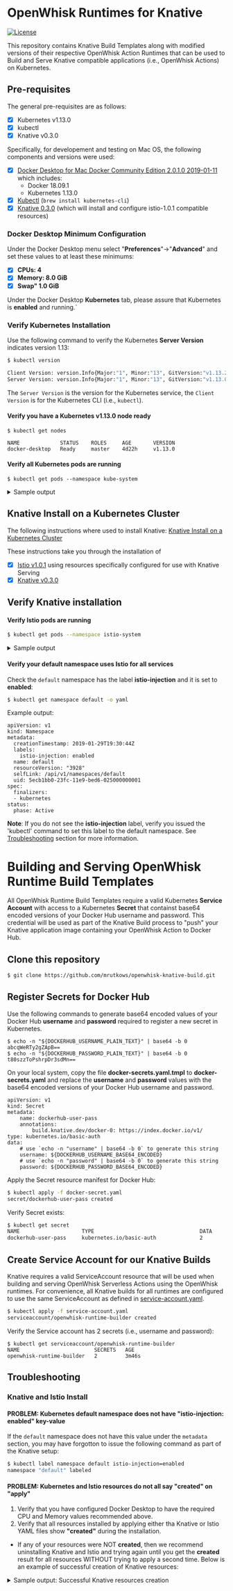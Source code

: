 <!--
#
# Licensed to the Apache Software Foundation (ASF) under one or more
# contributor license agreements.  See the NOTICE file distributed with
# this work for additional information regarding copyright ownership.
# The ASF licenses this file to You under the Apache License, Version 2.0
# (the "License"); you may not use this file except in compliance with
# the License.  You may obtain a copy of the License at
#
#     http://www.apache.org/licenses/LICENSE-2.0
#
# Unless required by applicable law or agreed to in writing, software
# distributed under the License is distributed on an "AS IS" BASIS,
# WITHOUT WARRANTIES OR CONDITIONS OF ANY KIND, either express or implied.
# See the License for the specific language governing permissions and
# limitations under the License.
#
-->

# OpenWhisk Runtimes for Knative

[![License](https://img.shields.io/badge/license-Apache--2.0-blue.svg)](http://www.apache.org/licenses/LICENSE-2.0)

This repository contains Knative Build Templates along with modified versions of their respective OpenWhisk Action Runtimes that can be used to Build and Serve Knative compatible applications (i.e., OpenWhisk Actions) on Kubernetes.

## Pre-requisites

The general pre-requisites are as follows:
- [x] Kubernetes v1.13.0
- [x] kubectl
- [x] Knative v0.3.0

Specifically, for developement and testing on Mac OS, the following components and versions were used:

- [x] [Docker Desktop for Mac Docker Community Edition 2.0.1.0 2019-01-11](https://docs.docker.com/docker-for-mac/edge-release-notes/) which includes:
    - Docker 18.09.1
    - Kubernetes 1.13.0
- [x] [Kubectl](https://kubernetes.io/docs/tasks/tools/install-kubectl/) (```brew install kubernetes-cli```)
- [x] [Knative 0.3.0](https://github.com/knative/serving/releases/tag/v0.3.0) (which will install and configure istio-1.0.1 compatible resources)

### Docker Desktop Minimum Configuration

Under the Docker Desktop menu select "**Preferences**"->"**Advanced**" and set these values to at least these minimums:
- [x] **CPUs: 4**
- [x] **Memory: 8.0 GiB**
- [x] **Swap" 1.0 GiB**

Under the Docker Desktop **Kubernetes** tab, please assure that Kubernetes is **enabled** and running.`

### Verify Kubernetes Installation

Use the following command to verify the Kubernetes **Server Version** indicates version 1.13:

```bash
$ kubectl version

Client Version: version.Info{Major:"1", Minor:"13", GitVersion:"v1.13.2", GitCommit:"cff46ab41ff0bb44d8584413b598ad8360ec1def", GitTreeState:"clean", BuildDate:"2019-01-13T23:15:13Z", GoVersion:"go1.11.4", Compiler:"gc", Platform:"darwin/amd64"}
Server Version: version.Info{Major:"1", Minor:"13", GitVersion:"v1.13.0", GitCommit:"ddf47ac13c1a9483ea035a79cd7c10005ff21a6d", GitTreeState:"clean", BuildDate:"2018-12-03T20:56:12Z", GoVersion:"go1.11.2", Compiler:"gc", Platform:"linux/amd64"}
```

The ```Server Version``` is the version for the Kubernetes service, the ```Client Version``` is for the Kubernetes CLI (i.e., ```kubectl```).

#### Verify you have a Kubernetes v1.13.0 node ready
```
$ kubectl get nodes

NAME             STATUS    ROLES     AGE       VERSION
docker-desktop   Ready     master    4d22h     v1.13.0
```

#### Verify all Kubernetes pods are running

```
$ kubectl get pods --namespace kube-system
```
<details>
    <summary>Sample output</summary>
    
```    
NAME                                     READY     STATUS    RESTARTS   AGE
coredns-86c58d9df4-ms8qs                 1/1       Running   0          4d22h
coredns-86c58d9df4-x29vt                 1/1       Running   0          4d22h
etcd-docker-desktop                      1/1       Running   1          4d22h
kube-apiserver-docker-desktop            1/1       Running   1          4d22h
kube-controller-manager-docker-desktop   1/1       Running   3          4d22h
kube-proxy-mltsm                         1/1       Running   0          4d22h
kube-scheduler-docker-desktop            1/1       Running   3          4d22h
```
</details>

## Knative Install on a Kubernetes Cluster

The following instructions where used to install Knative: [Knative Install on a Kubernetes Cluster](https://github.com/knative/docs/blob/master/install/Knative-with-any-k8s.md)

These instructions take you through the installation of
- [x] [Istio v1.0.1](https://github.com/istio/istio/releases) using resources specifically configured for use with Knative Serving
- [x] [Knative v0.3.0](https://github.com/knative/serving/releases/tag/v0.3.0)

## Verify Knative installation

#### Verify Istio pods are running

```bash
$ kubectl get pods --namespace istio-system
```
<details>
    <summary>Sample output</summary>
    
```    
NAME                                       READY     STATUS      RESTARTS   AGE
cluster-local-gateway-547467ccf6-p8n72     1/1       Running     1          4d21h
istio-citadel-7d64db8bcf-m7gsj             1/1       Running     0          4d21h
istio-cleanup-secrets-8lzj4                0/1       Completed   0          4d21h
istio-egressgateway-6ddf4c8bd6-2dxhc       1/1       Running     1          4d21h
istio-galley-7dd996474-pdd6h               1/1       Running     1          4d21h
istio-ingressgateway-84b89d647f-cxrwx      1/1       Running     1          4d21h
istio-pilot-86bb4fcbbd-5ns5q               2/2       Running     0          4d21h
istio-pilot-86bb4fcbbd-vd2xr               2/2       Running     0          4d21h
istio-pilot-86bb4fcbbd-zstrw               2/2       Running     0          4d21h
istio-policy-5c4d9ff96b-559db              2/2       Running     1          4d21h
istio-sidecar-injector-6977b5cf5b-94hj5    1/1       Running     0          4d21h
istio-statsd-prom-bridge-b44b96d7b-kzkzc   1/1       Running     0          4d21h
istio-telemetry-7676df547f-jp952           2/2       Running     1          4d21h
knative-ingressgateway-75644679c7-c2kxj    1/1       Running     1          4d21h
```
</details>

#### Verify your default namespace uses Istio for all services 

Check the `default` namespace has the label **istio-injection** and it is set to **enabled**:

```bash
$ kubectl get namespace default -o yaml
```
   
Example output:
```    
apiVersion: v1
kind: Namespace
metadata:
  creationTimestamp: 2019-01-29T19:30:44Z
  labels:
    istio-injection: enabled
  name: default
  resourceVersion: "3928"
  selfLink: /api/v1/namespaces/default
  uid: 5ecb1bb0-23fc-11e9-bed6-025000000001
spec:
  finalizers:
  - kubernetes
status:
  phase: Active
```


**Note**: If you do not see the **istio-injection** label, verify you issued the 'kubectl' command to set this label to the default namespace. See [Troubleshooting](#troubleshooting) section for more information.

# Building and Serving OpenWhisk Runtime Build Templates

All OpenWhisk Runtime Build Templates require a valid Kubernetes **Service Account** with access to a Kubernetes **Secret** that containst base64 encoded versions of your Docker Hub username and password.  This credential will be used as part of the Knative Build process to "push" your Knative application image containing your OpenWhisk Action to Docker Hub.  

## Clone this repository

```bash
$ git clone https://github.com/mrutkows/openwhisk-knative-build.git
```

## Register Secrets for Docker Hub

Use the following commands to generate base64 encoded values of your Docker Hub **username** and **password** required to register a new secret in Kubernetes.

```
$ echo -n "${DOCKERHUB_USERNAME_PLAIN_TEXT}" | base64 -b 0
abcqWeRTy2gZApB==
$ echo -n "${DOCKERHUB_PASSWORD_PLAIN_TEXT}" | base64 -b 0
t80szzToPshrpDr3sdMn==
```

On your local system, copy the file **docker-secrets.yaml.tmpl** to **docker-secrets.yaml** and replace the **username** and **password** values with the base64 encoded versions of your Docker Hub username and password.

```
apiVersion: v1
kind: Secret
metadata:
    name: dockerhub-user-pass 
    annotations:
        build.knative.dev/docker-0: https://index.docker.io/v1/
type: kubernetes.io/basic-auth
data:
    # use `echo -n "username" | base64 -b 0` to generate this string
    username: ${DOCKERHUB_USERNAME_BASE64_ENCODED}
    # use `echo -n "password" | base64 -b 0` to generate this string
    password: ${DOCKERHUB_PASSWORD_BASE64_ENCODED}
```

Apply the Secret resource manifest for Docker Hub:

```bash
$ kubectl apply -f docker-secret.yaml
secret/dockerhub-user-pass created
```

Verify Secret exists:

```bash
$ kubectl get secret
NAME                    TYPE                                  DATA      AGE
dockerhub-user-pass     kubernetes.io/basic-auth              2         21s
```

## Create Service Account for our Knative Builds

Knative requires a valid ServiceAccount resource that will be used when building and serving OpenWhisk Serverless Actions using the OpenWhisk runtimes.  For convenience, all Knative builds for all runtimes are configured to use the same ServiceAccount as defined in [service-account.yaml](service-account.yaml).

```bash
$ kubectl apply -f service-account.yaml
serviceaccount/openwhisk-runtime-builder created
```

Verify the Service account has 2 secrets (i.e., username and password):

```
$ kubectl get serviceaccount/openwhisk-runtime-builder
NAME                        SECRETS   AGE
openwhisk-runtime-builder   2         3m46s
```

## Troubleshooting

### Knative and Istio Install

#### PROBLEM: Kubernetes default namespace does not have "istio-injection: enabled" key-value

If the `default` namespace does not have this value under the `metadata` section, you may have forgotton to issue the following command as part of the Knative setup:

```bash
$ kubectl label namespace default istio-injection=enabled
namespace "default" labeled
```

#### PROBLEM: Kubernetes and Istio resources do not all say "created" on "apply"

1. Verify that you have configured Docker Desktop to have the required CPU and Memory values recommended above.
2. Verify that all resources installed by applying either tha Knative or Istio YAML files show **"created"** during the installation.
- If any of your resources were NOT **created**, then we recommend uninstalling Knative and Istio and trying again until you get the **created** result for all resources WITHOUT trying to apply a second time. Below is an example of successful creation of Knative resources:

<p>
    <details>
    <summary>Sample output: Successful Knative resources creation</summary>    

```
clusterrole "knative-build-admin" created
serviceaccount "build-controller" created
clusterrolebinding "build-controller-admin" created
customresourcedefinition "builds.build.knative.dev" created
customresourcedefinition "buildtemplates.build.knative.dev" created
customresourcedefinition "clusterbuildtemplates.build.knative.dev" created
customresourcedefinition "images.caching.internal.knative.dev" created
service "build-controller" created
service "build-webhook" created
image "creds-init" created
image "git-init" created
...
rolebinding "prometheus-system" created
rolebinding "prometheus-system" created
rolebinding "prometheus-system" created
rolebinding "prometheus-system" created
clusterrolebinding "prometheus-system" created
service "prometheus-system-np" created
statefulset "prometheus-system" created
```
</details>
</p>
